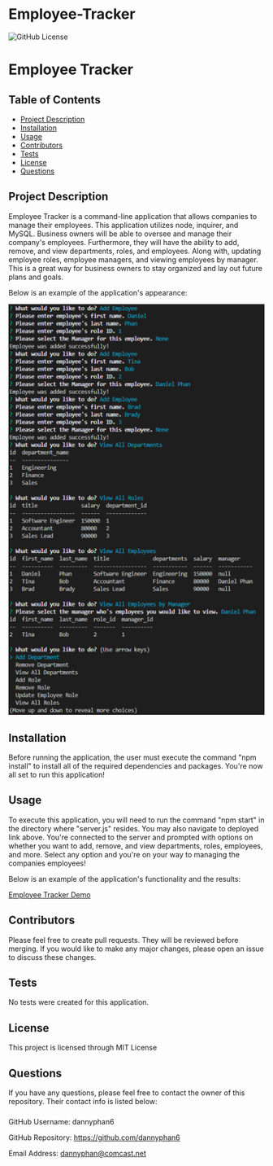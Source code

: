 # Employee-Tracker

![GitHub License](https://img.shields.io/badge/License-MIT%20License-blue.svg)
# Employee Tracker
## Table of Contents 
* [Project Description](#description)
* [Installation](#installation)
* [Usage](#usage)
* [Contributors](#contributors)
* [Tests](#tests)
* [License](#license)
* [Questions](#questions)

## Project Description
Employee Tracker is a command-line application that allows companies to manage their employees. This application utilizes node, inquirer, and MySQL. Business owners will be able to oversee and manage their company's employees. Furthermore, they will have the ability to add, remove, and view departments, roles, and employees. Along with, updating employee roles, employee managers, and viewing employees by manager. This is a great way for business owners to stay organized and lay out future plans and goals. 

Below is an example of the application's appearance:

![Employee-Tracker](./assets/images/Capture.PNG)

## Installation
Before running the application, the user must execute the command "npm install" to install all of the required dependencies and packages. You're now all set to run this application!

## Usage
To execute this application, you will need to run the command "npm start" in the directory where "server.js" resides. You may also navigate to deployed link above. You're connected to the server and prompted with options on whether you want to add, remove, and view departments, roles, employees, and more. Select any option and you're on your way to managing the companies employees! 

Below is an example of the application's functionality and the results:

[Employee Tracker Demo](https://drive.google.com/file/d/1EYv5HvcZjaitNOJQ2ZTx69tZrqDYrpB7/view)

## Contributors
Please feel free to create pull requests. They will be reviewed before merging. If you would like to make any major changes, please open an issue to discuss these changes.

## Tests
No tests were created for this application.

## License
This project is licensed through MIT License 

## Questions
If you have any questions, please feel free to contact the owner of this repository. Their contact info is listed below:

### 
GitHub Username: dannyphan6 

GitHub Repository: https://github.com/dannyphan6 

Email Address: dannyphan@comcast.net